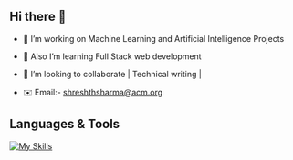 ## Hi there 👋


<!--**shreshth3142857/shreshth3142857** is a ✨ _special_ ✨ repository because its `README.md` (this file) appears on your GitHub profile.-->

- 🔭 I’m working on Machine Learning and Artificial Intelligence Projects                

- 🌱 Also I’m learning Full Stack web development                                                                  
  
- 🤝 I’m looking to collaborate  | Technical writing | 
           
                           
- ✉️ Email:- shreshthsharma@acm.org

 ## Languages & Tools

[![My Skills](https://skillicons.dev/icons?i=js,html,css,bootstrap,figma,python,flask,c,cpp,linux,mysql,vscode,wordpress&perline=8)](https://skillicons.dev)




 



 

 



  


